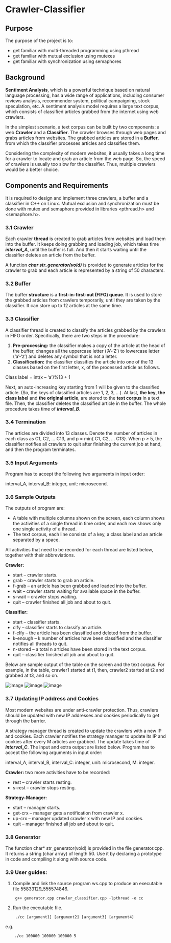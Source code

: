 # Crawler-Classifier

## Purpose

The purpose of the project is to:
- get familiar with multi-threaded programming using pthread
- get familiar with mutual exclusion using mutexes
- get familiar with synchronization using semaphores

## Background

**Sentiment Analysis**, which is a powerful technique based on natural language processing, has a wide range of applications, including consumer reviews analysis, recommender system, political campaigning, stock speculation, etc. A sentiment analysis model requires a large text corpus, which consists of classified articles grabbed from the internet using web crawlers.

In the simplest scenario, a text corpus can be built by two components: a web **Crawler** and a **Classifier**. The crawler browses through web pages and grabs articles from websites. The grabbed articles are stored in a **Buffer**, from which the classifier processes articles and classifies them.

Considering the complexity of modern websites, it usually takes a long time for a crawler to locate and grab an article from the web page. So, the speed of crawlers is usually too slow for the classifier. Thus, multiple crawlers would be a better choice.

## Components and Requirements

It is required to design and implement three crawlers, a buffer and a classifier in C++ on Linux. Mutual exclusion and synchronization must be done with mutex and semaphore provided in libraries <pthread.h> and <semaphore.h>.

### 3.1 Crawler

Each crawler **thread** is created to grab articles from websites and load them into the buffer. It keeps doing grabbing and loading job, which takes time _**interval_A**_, until the buffer is full. And then it starts waiting until the classifier deletes an article from the buffer.

A function _**char str_generator(void)**_ is provided to generate articles for the crawler to grab and each article is represented by a string of 50 characters.

### 3.2 Buffer

The buffer **structure** is a **first-in-first-out (FIFO) queue**. It is used to store the grabbed articles from crawlers temporarily, until they are taken by the classifier. It can store up to 12 articles at the same time. 

### 3.3 Classifier

A classifier thread is created to classify the articles grabbed by the crawlers in FIFO order. Specifically, there are two steps in the procedure:

1. **Pre-processing:** the classifier makes a copy of the article at the head of the buffer, changes all the uppercase letter (‘A’-‘Z’) to lowercase letter (‘a’-‘z’) and deletes any symbol that is not a letter.
2. **Classification:** the classifier classifies the article into one of the 13 classes based on the first letter, x, of the processed article as follows.

Class label = int(x – ‘a’)%13 + 1

Next, an auto-increasing key starting from 1 will be given to the classified article. (So, the keys of classified articles are 1, 2, 3, ...). At last, **the key**, **the class label** and **the original article**, are stored to the **text corpus** in a text file. Then, the classifier deletes the classified article in the buffer. The whole procedure takes time of _**interval_B**_.

### 3.4 Termination

The articles are divided into 13 classes. Denote the number of articles in each class as C1, C2, ... C13, and p = min{ C1, C2, ... C13}. When p ≥ 5, the classifier notifies all crawlers to quit after finishing the current job at hand, and then the program terminates.

### 3.5 Input Arguments

Program has to accept the following two arguments in input order: 

interval_A, interval_B: integer, unit: microsecond.

### 3.6 Sample Outputs

The outputs of program are:

- A table with multiple columns shown on the screen, each column shows the activities of a single thread in time order, and each row shows only one single activity of a thread.
- The text corpus, each line consists of a key, a class label and an article separated by a space.

All activities that need to be recorded for each thread are listed below, together with their abbreviations.

**Crawler:**

- start – crawler starts.
- grab – crawler starts to grab an article.
- f-grab – an article has been grabbed and loaded into the buffer. 
- wait – crawler starts waiting for available space in the buffer. 
- s-wait – crawler stops waiting.
- quit – crawler finished all job and about to quit.

**Classifier:**

- start – classifier starts.
- clfy – classifier starts to classify an article.
- f-clfy – the article has been classified and deleted from the buffer.
- k-enough – k number of articles have been classified and the classifier notifies all threads to quit.
- n-stored – a total n articles have been stored in the text corpus. 
- quit – classifier finished all job and about to quit.

Below are sample output of the table on the screen and the text corpus. For example, in the table, crawler1 started at t1, then, crawler2 started at t2 and grabbed at t3, and so on.

![image](https://user-images.githubusercontent.com/60174747/127831489-1974052d-5112-4fed-ae96-3acfcf5bdbac.png)
![image](https://user-images.githubusercontent.com/60174747/127831521-d8cc2e07-b551-44ea-bedf-93037ea1d88c.png)
![image](https://user-images.githubusercontent.com/60174747/127831544-8e9cd7b4-d5f7-4cca-b779-e28f5fc3c4ff.png)

### 3.7 Updating IP address and Cookies

Most modern websites are under anti-crawler protection. Thus, crawlers should be updated with new IP addresses and cookies periodically to get through the barrier.

A strategy manager thread is created to update the crawlers with a new IP and cookies. Each crawler notifies the strategy manager to update its IP and cookies after every M articles are grabbed. The update takes time of _**interval_C**_. The input and extra output are listed below. Program has to accept the following arguments in input order:

interval_A, interval_B, interval_C: integer, unit: microsecond, M: integer.

**Crawler:** two more activities have to be recorded: 
- rest – crawler starts resting.
- s-rest – crawler stops resting.

**Strategy-Manager:**
- start – manager starts.
- get-crx – manager gets a notification from crawler x.
- up-crx – manager updated crawler x with new IP and cookies. 
- quit – manager finished all job and about to quit.

### 3.8 Generator

The function char* str_generator(void) is provided in the file generator.cpp. It returns a string (char array) of length 50. Use it by declaring a prototype in code and compiling it along with source code.


### 3.9 User guides:

1. Compile and link the source program ws.cpp to produce an executable file 55833129_555574846. 

        g++ generator.cpp crawler_classifier.cpp -lpthread -o cc

2. Run the executable file.
                
        ./cc [argument1] [argument2] [argument3] [argument4]
e.g.
        
        ./cc 100000 100000 100000 5
  






